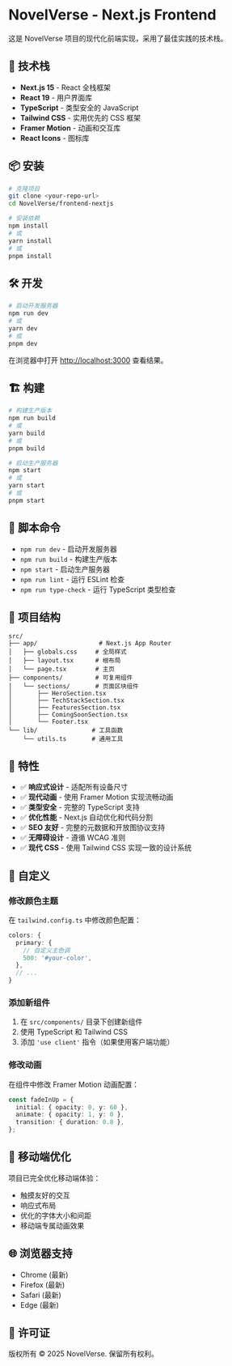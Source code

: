 # NovelVerse - Next.js Frontend

这是 NovelVerse 项目的现代化前端实现，采用了最佳实践的技术栈。

## 🚀 技术栈

- **Next.js 15** - React 全栈框架
- **React 19** - 用户界面库
- **TypeScript** - 类型安全的 JavaScript
- **Tailwind CSS** - 实用优先的 CSS 框架
- **Framer Motion** - 动画和交互库
- **React Icons** - 图标库

## 📦 安装

```bash
# 克隆项目
git clone <your-repo-url>
cd NovelVerse/frontend-nextjs

# 安装依赖
npm install
# 或
yarn install
# 或
pnpm install
```

## 🛠 开发

```bash
# 启动开发服务器
npm run dev
# 或
yarn dev
# 或
pnpm dev
```

在浏览器中打开 [http://localhost:3000](http://localhost:3000) 查看结果。

## 🏗 构建

```bash
# 构建生产版本
npm run build
# 或
yarn build
# 或
pnpm build

# 启动生产服务器
npm start
# 或
yarn start
# 或
pnpm start
```

## 📝 脚本命令

- `npm run dev` - 启动开发服务器
- `npm run build` - 构建生产版本
- `npm start` - 启动生产服务器
- `npm run lint` - 运行 ESLint 检查
- `npm run type-check` - 运行 TypeScript 类型检查

## 🎨 项目结构

```
src/
├── app/                 # Next.js App Router
│   ├── globals.css     # 全局样式
│   ├── layout.tsx      # 根布局
│   └── page.tsx        # 主页
├── components/         # 可复用组件
│   └── sections/       # 页面区块组件
│       ├── HeroSection.tsx
│       ├── TechStackSection.tsx
│       ├── FeaturesSection.tsx
│       ├── ComingSoonSection.tsx
│       └── Footer.tsx
└── lib/               # 工具函数
    └── utils.ts       # 通用工具
```

## 🎯 特性

- ✅ **响应式设计** - 适配所有设备尺寸
- ✅ **现代动画** - 使用 Framer Motion 实现流畅动画
- ✅ **类型安全** - 完整的 TypeScript 支持
- ✅ **优化性能** - Next.js 自动优化和代码分割
- ✅ **SEO 友好** - 完整的元数据和开放图协议支持
- ✅ **无障碍设计** - 遵循 WCAG 准则
- ✅ **现代 CSS** - 使用 Tailwind CSS 实现一致的设计系统

## 🔧 自定义

### 修改颜色主题

在 `tailwind.config.ts` 中修改颜色配置：

```typescript
colors: {
  primary: {
    // 自定义主色调
    500: '#your-color',
  },
  // ...
}
```

### 添加新组件

1. 在 `src/components/` 目录下创建新组件
2. 使用 TypeScript 和 Tailwind CSS
3. 添加 `'use client'` 指令（如果使用客户端功能）

### 修改动画

在组件中修改 Framer Motion 动画配置：

```typescript
const fadeInUp = {
  initial: { opacity: 0, y: 60 },
  animate: { opacity: 1, y: 0 },
  transition: { duration: 0.8 },
};
```

## 📱 移动端优化

项目已完全优化移动端体验：

- 触摸友好的交互
- 响应式布局
- 优化的字体大小和间距
- 移动端专属动画效果

## 🌐 浏览器支持

- Chrome (最新)
- Firefox (最新)
- Safari (最新)
- Edge (最新)

## 📄 许可证

版权所有 © 2025 NovelVerse. 保留所有权利。
